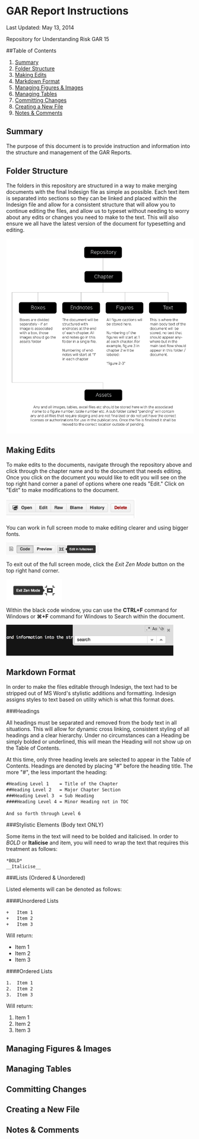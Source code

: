 # GAR Report Instructions

Last Updated: May 13, 2014

Repository for Understanding Risk GAR 15

##Table of Contents

1.  [Summary](#summary)
2.  [Folder Structure](#folder-structure)
3.  [Making Edits](#edits)
4.  [Markdown Format](#markdown)
5.  [Managing Figures & Images](#figures)
6.  [Managing Tables](#tables)
7.  [Committing Changes](#commit)
8.  [Creating a New File](#new-file)
9.  [Notes & Comments](#notes)


## <a name="summary"><a/>Summary

The purpose of this document is to provide instruction and information into the structure and management of the GAR Reports.

## <a name="folder-structure"><a/>Folder Structure

The folders in this repository are structured in a way to make merging documents with the final Indesign file as simple as possible. Each text item is separated into sections so they can be linked and placed within the Indesign file and allow for a consistent structure that will allow you to continue editing the files, and allow us to typeset without needing to worry about any edits or changes you need to make to the text. This will also ensure we all have the latest version of the document for typesetting and editing. 

<img src="/_assets/readme/readme_figure_01.png" title="Folder Structure" />

## <a name="edits"><a/>Making Edits

To make edits to the documents, navigate through the repository above and click through the chapter name and to the document that needs editing. Once you click on the document you would like to edit you will see on the top right hand corner a panel of options where one reads "Edit." Click on "Edit" to make modifications to the document.

<img src="/_assets/readme/readme_figure_02.png" title="Edit" width="350px" />

You can work in full screen mode to make editing clearer and using bigger fonts. 

<img src="/_assets/readme/readme_figure_03.png" title="Full Screen" width="250px" />

To exit out of the full screen mode, click the *Exit Zen Mode* button on the top right hand corner.

<img src="/_assets/readme/readme_figure_04.png" title="Exit Full Screen" width="150px" />

Within the black code window, you can use the **CTRL+F** command for Windows or **⌘+F** command for Windows to Search within the document.

<img src="/_assets/readme/readme_figure_05.png" title="Search" width="450px" />

## <a name="markdown"><a/>Markdown Format

In order to make the files editable through Indesign, the text had to be stripped out of MS Word's stylistic additions and formatting. Indesign assigns styles to text based on utility which is what this format does.

###Headings

All headings must be separated and removed from the body text in all situations. This will allow for dynamic cross linking, consistent styling of all headings and a clear hierarchy. Under no circumstances can a Heading be simply bolded or underlined, this will mean the Heading will not show up on the Table of Contents.

At this time, only three heading levels are selected to appear in the Table of Contents. Headings are denoted by placing "#" before the heading title. The more "#", the less important the heading:

```
#Heading Level 1    = Title of the Chapter
##Heading Level 2   = Major Chapter Section
###Heading Level 3  = Sub Heading
####Heading Level 4 = Minor Heading not in TOC

And so forth through Level 6
```

###Stylistic Elements (Body text ONLY)

Some items in the text will need to be bolded and italicised. In order to *BOLD* or __Italicise__ and item, you will need to wrap the text that requires this treatment as follows:

```
*BOLD*
__Italicise__
```

###Lists (Ordered & Unordered)

Listed elements will can be denoted as follows:

####Unordered Lists
```
+   Item 1
+   Item 2
+   Item 3
```
Will return:
+   Item 1
+   Item 2
+   Item 3

####Ordered Lists
```
1.  Item 1
2.  Item 2
3.  Item 3
```
Will return:
1.  Item 1
2.  Item 2
3.  Item 3  

## <a name="figures"><a/>Managing Figures & Images

## <a name="tables"><a/>Managing Tables

## <a name="commit"><a/>Committing Changes

## <a name="new-file"><a/>Creating a New File

## <a name="notes"><a/>Notes & Comments
